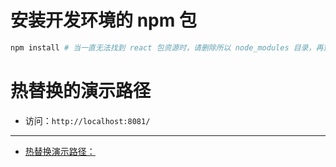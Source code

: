 
# 安装开发环境的 npm 包

```bash
npm install # 当一直无法找到 react 包资源时，请删除所以 node_modules 目录，再重新安装；
```


# 热替换的演示路径
- 访问：`http://localhost:8081/`

***

- [热替换演示路径：](http://localhost:9090/index.html)
